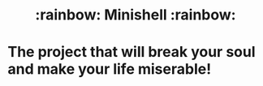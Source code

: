 <h1 align=center>
	<b> :rainbow: Minishell :rainbow: </b>
	<br>
</h1>

<h1>
	<b> The project that will break your soul and make your life miserable! </b>
</h1>
